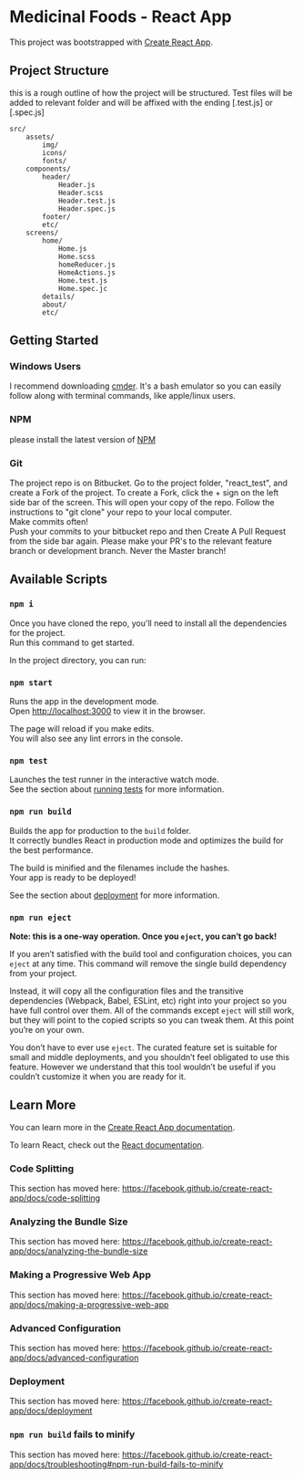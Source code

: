 # Medicinal Foods - React App

This project was bootstrapped with [Create React App](https://github.com/facebook/create-react-app).

## Project Structure
this is a rough outline of how the project will be structured. Test files will be added to relevant folder and will be affixed with the ending [.test.js] or [.spec.js]
```
src/
	assets/
		img/
		icons/
		fonts/
	components/
		header/
			Header.js
			Header.scss
			Header.test.js
			Header.spec.js
		footer/
		etc/
	screens/
		home/
			Home.js
			Home.scss
			homeReducer.js
			HomeActions.js
			Home.test.js
			Home.spec.jc
		details/
		about/
		etc/
```

## Getting Started
### Windows Users
I recommend downloading [cmder](http://cmder.net/). It's a bash emulator so you can easily follow along with terminal commands, like apple/linux users.

### NPM
please install the latest version of [NPM](https://www.npmjs.com/)

### Git
The project repo is on Bitbucket. Go to the project folder, "react_test", and create a Fork of the project.
To create a Fork, click the + sign on the left side bar of the screen.
This will open your copy of the repo. Follow the instructions to "git clone" your repo
to your local computer. <br>
Make commits often!
<br>
Push your commits to your bitbucket repo and then Create A Pull Request from the side bar again.
Please make your PR's to the relevant feature branch or development branch. Never the Master branch!

## Available Scripts

### `npm i`
Once you have cloned the repo, you'll need to install all the dependencies for the project.<br>
Run this command to get started.

In the project directory, you can run:

### `npm start`

Runs the app in the development mode.<br>
Open [http://localhost:3000](http://localhost:3000) to view it in the browser.

The page will reload if you make edits.<br>
You will also see any lint errors in the console.

### `npm test`

Launches the test runner in the interactive watch mode.<br>
See the section about [running tests](https://facebook.github.io/create-react-app/docs/running-tests) for more information.

### `npm run build`

Builds the app for production to the `build` folder.<br>
It correctly bundles React in production mode and optimizes the build for the best performance.

The build is minified and the filenames include the hashes.<br>
Your app is ready to be deployed!

See the section about [deployment](https://facebook.github.io/create-react-app/docs/deployment) for more information.

### `npm run eject`

**Note: this is a one-way operation. Once you `eject`, you can’t go back!**

If you aren’t satisfied with the build tool and configuration choices, you can `eject` at any time. This command will remove the single build dependency from your project.

Instead, it will copy all the configuration files and the transitive dependencies (Webpack, Babel, ESLint, etc) right into your project so you have full control over them. All of the commands except `eject` will still work, but they will point to the copied scripts so you can tweak them. At this point you’re on your own.

You don’t have to ever use `eject`. The curated feature set is suitable for small and middle deployments, and you shouldn’t feel obligated to use this feature. However we understand that this tool wouldn’t be useful if you couldn’t customize it when you are ready for it.

## Learn More

You can learn more in the [Create React App documentation](https://facebook.github.io/create-react-app/docs/getting-started).

To learn React, check out the [React documentation](https://reactjs.org/).

### Code Splitting

This section has moved here: https://facebook.github.io/create-react-app/docs/code-splitting

### Analyzing the Bundle Size

This section has moved here: https://facebook.github.io/create-react-app/docs/analyzing-the-bundle-size

### Making a Progressive Web App

This section has moved here: https://facebook.github.io/create-react-app/docs/making-a-progressive-web-app

### Advanced Configuration

This section has moved here: https://facebook.github.io/create-react-app/docs/advanced-configuration

### Deployment

This section has moved here: https://facebook.github.io/create-react-app/docs/deployment

### `npm run build` fails to minify

This section has moved here: https://facebook.github.io/create-react-app/docs/troubleshooting#npm-run-build-fails-to-minify
